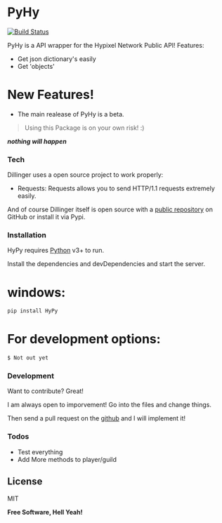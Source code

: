 # PyHy

[![Build Status](https://travis-ci.org/joemccann/dillinger.svg?branch=master)](https://github.com/007Whitetiger/HyPy)

PyHy is a API wrapper for the Hypixel Network Public API!
Features:
 - Get json dictionary's easily
 - Get 'objects'

# New Features!

  - The main realease of PyHy is a beta. 

> Using this Package is on your own risk! :)

***nothing will happen***

### Tech

Dillinger uses a open source project to work properly:

* Requests: Requests allows you to send HTTP/1.1 requests extremely easily.

And of course Dillinger itself is open source with a [public repository](https://github.com/007Whitetiger/PyHy)
 on GitHub or install it via Pypi.

### Installation

HyPy requires [Python](https://www.python.org/) v3+ to run.

Install the dependencies and devDependencies and start the server.

# windows:

```sh
pip install HyPy
```

# For development options:

```sh
$ Not out yet
```

### Development

Want to contribute? Great!

I am always open to imporvement! Go into the files and change things.

Then send a pull request on the [github](https://github.com/007Whitetiger/PyHy) and I will implement it!


### Todos

 - Test everything
 - Add More methods to player/guild

License
----

MIT


**Free Software, Hell Yeah!**

